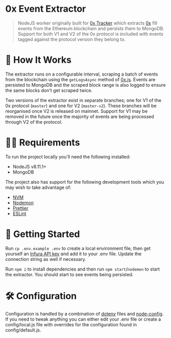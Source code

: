 # 0x Event Extractor

> NodeJS worker originally built for [0x Tracker](https://0xtracker.com) which extracts [0x](https://0xproject.com) fill events from the Ethereum blockchain and persists them to MongoDB. Support for both V1 and V2 of the 0x protocol is included with events tagged against the protocol version they belong to.

# 🧐 How It Works

The extractor runs on a configurable interval, scraping a batch of events from the blockchain using the `getLogsAsync` method of [0x.js](https://www.0xproject.com/docs/0x.js). Events are persisted to MongoDB and the scraped block range is also logged to ensure the same blocks don't get scraped twice.

Two versions of the extractor exist in separate branches; one for V1 of the 0x protocol (`master`) and one for V2 (`master-v2`). These branches will be reorganised once V2 is released on mainnet. Support for V1 may be removed in the future once the majority of events are being processed through V2 of the protocol.

# 👮‍♂️ Requirements

To run the project locally you'll need the following installed:

- NodeJS v8.11.1+
- MongoDB

The project also has support for the following development tools which you may wish to take advantage of:

- [NVM](https://github.com/creationix/nvm)
- [Nodemon](https://nodemon.io/)
- [Prettier](https://prettier.io/docs/en/editors.html)
- [ESLint](https://eslint.org/docs/user-guide/integrations#editors)

# 🐣 Getting Started

Run `cp .env.example .env` to create a local environment file, then get yourself an [Infura API key](https://infura.io/register) and add it to your .env file. Update the connection string as well if necessary.

Run `npm i` to install dependencies and then run `npm start`/`nodemon` to start the extractor. You should start to see events being persisted.

# 🛠 Configuration

Configuration is handled by a combination of [dotenv](https://github.com/motdotla/dotenv) files and [node-config](https://github.com/lorenwest/node-config). If you need to tweak anything you can either edit your .env file or create a config/local.js file with overrides for the configuration found in config/default.js.
